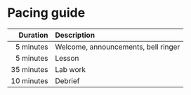 # Pacing guide

Duration|Description
-:|:-
5 minutes|Welcome, announcements, bell ringer
5 minutes|Lesson
35 minutes|Lab work
10 minutes|Debrief
